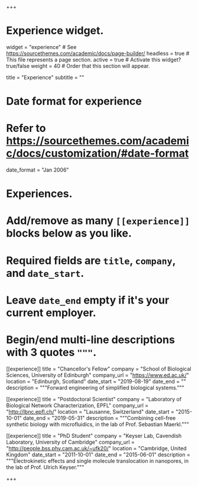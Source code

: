+++
# Experience widget.
widget = "experience"  # See https://sourcethemes.com/academic/docs/page-builder/
headless = true  # This file represents a page section.
active = true  # Activate this widget? true/false
weight = 40  # Order that this section will appear.

title = "Experience"
subtitle = ""

# Date format for experience
#   Refer to https://sourcethemes.com/academic/docs/customization/#date-format
date_format = "Jan 2006"

# Experiences.
#   Add/remove as many `[[experience]]` blocks below as you like.
#   Required fields are `title`, `company`, and `date_start`.
#   Leave `date_end` empty if it's your current employer.
#   Begin/end multi-line descriptions with 3 quotes `"""`.
[[experience]]
  title = "Chancellor's Fellow"
  company = "School of Biological Sciences, University of Edinburgh"
  company_url = "https://www.ed.ac.uk/"
  location = "Edinburgh, Scotland"
  date_start = "2019-08-19"
  date_end = ""
  description = """Forward engineering of simplified biological systems."""

[[experience]]
  title = "Postdoctoral Scientist"
  company = "Laboratory of Biological Network Characterization, EPFL"
  company_url = "http://lbnc.epfl.ch/"
  location = "Lausanne, Switzerland"
  date_start = "2015-10-01"
  date_end = "2019-05-31"
  description = """Combining cell-free synthetic biology with microfluidics, in the lab of Prof. Sebastian Maerkl."""

[[experience]]
  title = "PhD Student"
  company = "Keyser Lab, Cavendish Laboratory, University of Cambridge"
  company_url = "http://people.bss.phy.cam.ac.uk/~ufk20/"
  location = "Cambridge, United Kingdom"
  date_start = "2011-10-01"
  date_end = "2015-06-01"
  description = """Electrokinetic effects and single molecule translocation in nanopores, in the lab of Prof. Ulrich Keyser."""

+++
